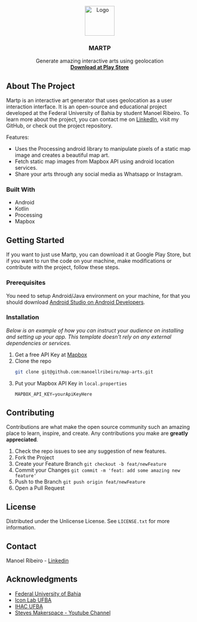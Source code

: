 <br />
<div align="center">
  <a href="https://github.com/othneildrew/Best-README-Template">
    <img src="images/logo.png" alt="Logo" width="80" height="80">
  </a>

<h3 align="center">MARTP</h3>

  <p align="center">
    Generate amazing interactive arts using geolocation
    <br />
    <a href="https://github.com/othneildrew/Best-README-Template"><strong>Download at Play Store</strong></a>
    <br />
  </p>
</div>

## About The Project

Martp is an interactive art generator that uses geolocation as a user interaction interface. It is an open-source and educational project developed at the Federal University of Bahia by student Manoel Ribeiro. To learn more about the project, you can contact me on [LinkedIn](https://www.linkedin.com/in/manoellribeiro/), visit my GitHub, or check out the project repository.

Features:
* Uses the Processing android library to manipulate pixels of a static map image and creates a beautiful map art.
* Fetch static map images from Mapbox API using android location services.
* Share your arts through any social media as Whatsapp or Instagram.

### Built With

* Android
* Kotlin
* Processing
* Mapbox

<!-- GETTING STARTED -->
## Getting Started

If you want to just use Martp, you can download it at Google Play Store, but if you want to run the code on your machine, make modifications or contribute with the project, follow these steps.

### Prerequisites

You need to setup Android/Java environment on your machine, for that you should download [Android Studio on Android Developers](https://developer.android.com/studio).

### Installation

_Below is an example of how you can instruct your audience on installing and setting up your app. This template doesn't rely on any external dependencies or services._

1. Get a free API Key at [Mapbox](https://www.mapbox.com/)
2. Clone the repo
   ```sh
   git clone git@github.com:manoellribeiro/map-arts.git
   ```
3. Put your Mapbox API Key in `local.properties`
   ```js
   MAPBOX_API_KEY=yourApiKeyHere
   ```

## Contributing

Contributions are what make the open source community such an amazing place to learn, inspire, and create. Any contributions you make are **greatly appreciated**.

1. Check the repo issues to see any suggestion of new features.
2. Fork the Project
3. Create your Feature Branch `git checkout -b feat/newFeature`
4. Commit your Changes `git commit -m 'feat: add some amazing new feature'`
5. Push to the Branch `git push origin feat/newFeature`
6. Open a Pull Request

<!-- LICENSE -->
## License

Distributed under the Unlicense License. See `LICENSE.txt` for more information.

<!-- CONTACT -->
## Contact

Manoel Ribeiro - [Linkedin](https://www.linkedin.com/in/manoellribeiro/)

## Acknowledgments

* [Federal University of Bahia](https://www.ufba.br/)
* [Icon Lab UFBA](https://www.instagram.com/lab.icon/)
* [IHAC UFBA](https://ihac.ufba.br/pt/home/)
* [Steves Makerspace - Youtube Channel ](https://www.youtube.com/@StevesMakerspace)

